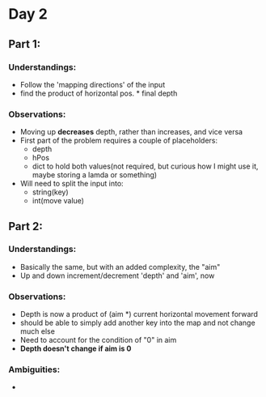 # Day 2

## Part 1:

### Understandings:

- Follow the 'mapping directions' of the input
- find the product of horizontal pos. * final depth

### Observations:

- Moving up <b>decreases</b> depth, rather than increases, and vice versa
- First part of the problem requires a couple of placeholders:
  - depth
  - hPos
  - dict to hold both values(not required, but curious how I might use it, maybe storing a lamda or something)
- Will need to split the input into:
   - string(key)
   - int(move value)


## Part 2:

### Understandings:

- Basically the same, but with an added complexity, the "aim"
- Up and down increment/decrement 'depth' and 'aim', now

### Observations:
  - Depth is now a product of (aim *) current horizontal movement forward
  - should be able to simply add another key into the map and not change much else
  - Need to account for the condition of "0" in aim
   - <b>Depth doesn't change if aim is 0</b>

### Ambiguities:

- 
